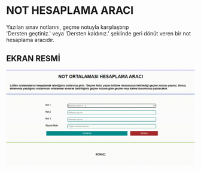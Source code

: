 <h1>NOT HESAPLAMA ARACI</h1>

Yazılan sınav notlarını, geçme notuyla karşılaştırıp  
'Dersten geçtiniz.' veya 'Dersten kaldınız.'
şeklinde geri dönüt veren bir not hesaplama aracıdır.


<h2>EKRAN RESMİ</h2>

![](gif.gif)
